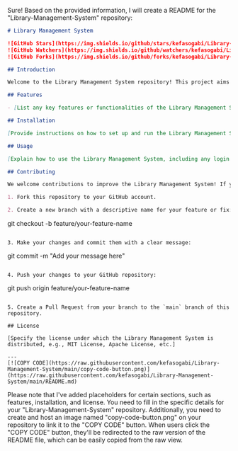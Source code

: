 Sure! Based on the provided information, I will create a README for the "Library-Management-System" repository:

```markdown
# Library Management System

![GitHub Stars](https://img.shields.io/github/stars/kefasogabi/Library-Management-System?style=social)
![GitHub Watchers](https://img.shields.io/github/watchers/kefasogabi/Library-Management-System?style=social)
![GitHub Forks](https://img.shields.io/github/forks/kefasogabi/Library-Management-System?style=social)

## Introduction

Welcome to the Library Management System repository! This project aims to provide a web-based application for managing library resources efficiently. The system is built using a combination of C#, HTML, CSS, and JavaScript.

## Features

- [List any key features or functionalities of the Library Management System here]

## Installation

[Provide instructions on how to set up and run the Library Management System locally on a development server.]

## Usage

[Explain how to use the Library Management System, including any login credentials or demo accounts if available.]

## Contributing

We welcome contributions to improve the Library Management System! If you want to contribute, please follow these steps:

1. Fork this repository to your GitHub account.

2. Create a new branch with a descriptive name for your feature or fix:
   ```
   git checkout -b feature/your-feature-name
   ```

3. Make your changes and commit them with a clear message:
   ```
   git commit -m "Add your message here"
   ```

4. Push your changes to your GitHub repository:
   ```
   git push origin feature/your-feature-name
   ```

5. Create a Pull Request from your branch to the `main` branch of this repository.

## License

[Specify the license under which the Library Management System is distributed, e.g., MIT License, Apache License, etc.]

---
[![COPY CODE](https://raw.githubusercontent.com/kefasogabi/Library-Management-System/main/copy-code-button.png)](https://raw.githubusercontent.com/kefasogabi/Library-Management-System/main/README.md)
```

Please note that I've added placeholders for certain sections, such as features, installation, and license. You need to fill in the specific details for your "Library-Management-System" repository. Additionally, you need to create and host an image named "copy-code-button.png" on your repository to link it to the "COPY CODE" button. When users click the "COPY CODE" button, they'll be redirected to the raw version of the README file, which can be easily copied from the raw view.
